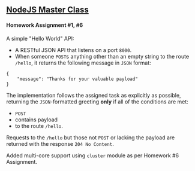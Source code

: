 [NodeJS Master Class](https://pirple.thinkific.com/courses/the-nodejs-master-class)
---
#### Homework Assignment #1, #6

A simple "Hello World" API:

* A RESTful JSON API that listens on a port `8000`.
* When someone `POST`s anything other than an empty string to the route `/hello`,
it returns the following message in `JSON` format:

```
{
    "message": "Thanks for your valuable payload"
}
```

The implementation follows the assigned task as explicitly as possible,
returning the `JSON`-formatted greeting **only** if all of the conditions are met:
* `POST`
* contains payload
* to the route `/hello`.

Requests to the `/hello` but those not `POST` or lacking the payload are returned with the response
 `204 No Content`.

Added multi-core support using ```cluster``` module as per Homework #6 Assignment.
